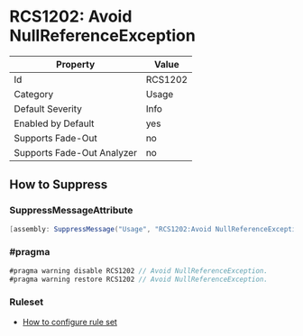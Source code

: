 # RCS1202: Avoid NullReferenceException

Property | Value
--- | ---
Id|RCS1202
Category|Usage
Default Severity|Info
Enabled by Default|yes
Supports Fade\-Out|no
Supports Fade\-Out Analyzer|no

## How to Suppress

### SuppressMessageAttribute

```csharp
[assembly: SuppressMessage("Usage", "RCS1202:Avoid NullReferenceException.", Justification = "<Pending>")]
```

### \#pragma

```csharp
#pragma warning disable RCS1202 // Avoid NullReferenceException.
#pragma warning restore RCS1202 // Avoid NullReferenceException.
```

### Ruleset

* [How to configure rule set](../HowToConfigureAnalyzers.md)
